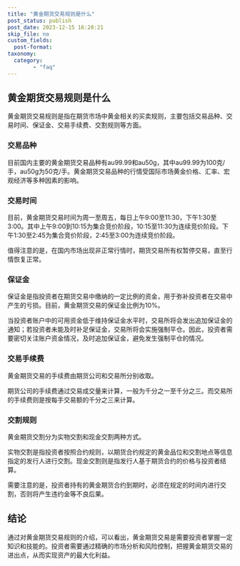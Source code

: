 ```yaml
---
title: "黄金期货交易规则是什么"
post_status: publish
post_date: 2023-12-15 16:28:21
skip_file: no
custom_fields: 
  post-format: 
taxonomy:
  category:
        - "faq"
---
```


## 黄金期货交易规则是什么

黄金期货交易规则是指在期货市场中黄金相关的买卖规则，主要包括交易品种、交易时间、保证金、交易手续费、交割规则等方面。

### 交易品种

目前国内主要的黄金期货交易品种有au99.99和au50g，其中au99.99为100克/手，au50g为50克/手。黄金期货交易品种的行情受国际市场黄金价格、汇率、宏观经济等多种因素的影响。

### 交易时间

目前，黄金期货交易时间为周一至周五，每日上午9:00至11:30，下午1:30至3:00。其中上午9:00到10:15为集合竞价阶段，10:15至11:30为连续竞价阶段。下午1:30至2:45为集合竞价阶段，2:45至3:00为连续竞价阶段。

值得注意的是，在国内市场出现非正常行情时，期货交易所有权暂停交易，直至行情恢复正常。

### 保证金

保证金是指投资者在期货交易中缴纳的一定比例的资金，用于弥补投资者在交易中产生的亏损。目前，黄金期货交易的保证金比例为10%。

当投资者账户中的可用资金低于维持保证金水平时，交易所将会发出追加保证金的通知；若投资者未能及时补足保证金，交易所将会实施强制平仓。因此，投资者需要密切关注账户资金情况，及时追加保证金，避免发生强制平仓的情况。

### 交易手续费

黄金期货交易的手续费由期货公司和交易所分别收取。

期货公司的手续费通过交易成交量来计算，一般为千分之一至千分之三。而交易所的手续费则是按每手交易额的千分之三来计算。

### 交割规则

黄金期货交割分为实物交割和现金交割两种方式。

实物交割是指投资者按照合约规则，以期货合约规定的黄金品位和交割地点等信息指定的发行人进行交割。现金交割则是指发行人基于期货合约的价格与投资者结算。

需要注意的是，投资者持有的黄金期货合约到期时，必须在规定的时间内进行交割，否则将产生违约金等不良后果。

## 结论

通过对黄金期货交易规则的介绍，可以看出，黄金期货交易是需要投资者掌握一定知识和技能的。投资者需要通过精确的市场分析和风险控制，把握黄金期货交易的进出点，从而实现资产的最大化利益。
